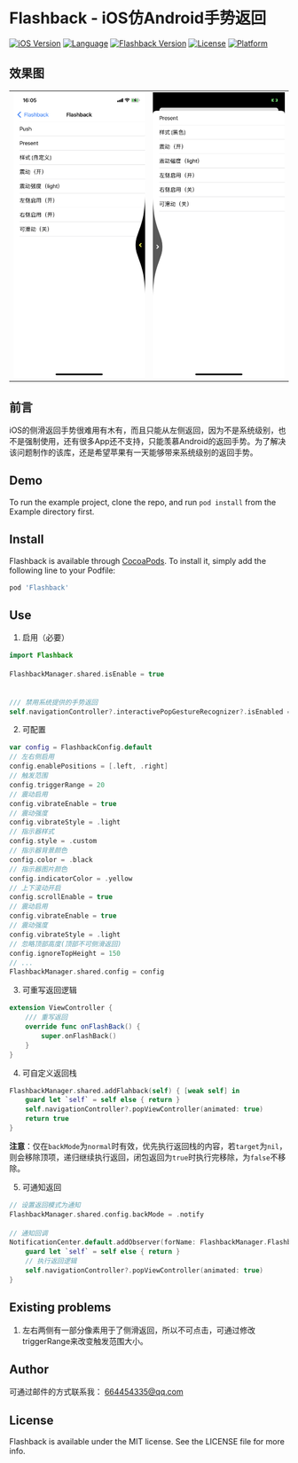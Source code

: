 # Flashback - iOS仿Android手势返回

[![iOS Version](https://img.shields.io/badge/iOS-10.0%2B-blueviolet)](https://cocoapods.org/pods/Flashback)
[![Language](https://img.shields.io/badge/language-swift-ff69b4)](https://cocoapods.org/pods/Flashback)
[![Flashback Version](https://img.shields.io/cocoapods/v/Flashback.svg?style=flat)](https://cocoapods.org/pods/Flashback)
[![License](https://img.shields.io/cocoapods/l/Flashback.svg?style=flat)](https://cocoapods.org/pods/Flashback)
[![Platform](https://img.shields.io/cocoapods/p/Flashback.svg?style=flat)](https://cocoapods.org/pods/Flashback)

## 效果图
<table>
    <tr>
        <td><img src="./IMG_1587.png" /></td>
        <td><img src="./IMG_1588.png" /></td>
    </tr>
</table>

## 前言

iOS的侧滑返回手势很难用有木有，而且只能从左侧返回，因为不是系统级别，也不是强制使用，还有很多App还不支持，只能羡慕Android的返回手势。为了解决该问题制作的该库，还是希望苹果有一天能够带来系统级别的返回手势。

## Demo

To run the example project, clone the repo, and run `pod install` from the Example directory first.

## Install

Flashback is available through [CocoaPods](https://cocoapods.org). To install
it, simply add the following line to your Podfile:

```ruby
pod 'Flashback'
```

## Use

1. 启用（必要）

```swift
import Flashback

FlashbackManager.shared.isEnable = true


/// 禁用系统提供的手势返回
self.navigationController?.interactivePopGestureRecognizer?.isEnabled = false
```



2. 可配置

```swift
var config = FlashbackConfig.default
// 左右侧启用
config.enablePositions = [.left, .right]
// 触发范围
config.triggerRange = 20
// 震动启用
config.vibrateEnable = true
// 震动强度
config.vibrateStyle = .light
// 指示器样式
config.style = .custom
// 指示器背景颜色
config.color = .black
// 指示器图片颜色
config.indicatorColor = .yellow
// 上下滚动开启
config.scrollEnable = true
// 震动启用
config.vibrateEnable = true
// 震动强度
config.vibrateStyle = .light
// 忽略顶部高度(顶部不可侧滑返回)
config.ignoreTopHeight = 150
// ...
FlashbackManager.shared.config = config
```



3. 可重写返回逻辑

```swift
extension ViewController {
    /// 重写返回
    override func onFlashBack() {
        super.onFlashBack()
    }
}
```



4. 可自定义返回栈

```swift
FlashbackManager.shared.addFlahback(self) { [weak self] in
    guard let `self` = self else { return }
    self.navigationController?.popViewController(animated: true)
    return true
}
```

**注意**：仅在`backMode`为`normal`时有效，优先执行返回栈的内容，若`target`为`nil`，则会移除顶项，递归继续执行返回，闭包返回为`true`时执行完移除，为`false`不移除。



5. 可通知返回

```swift
// 设置返回模式为通知
FlashbackManager.shared.config.backMode = .notify

// 通知回调
NotificationCenter.default.addObserver(forName: FlashbackManager.FlashbackNotificationName, object: nil, queue: nil) { [weak self] _ in
    guard let `self` = self else { return }
    // 执行返回逻辑
    self.navigationController?.popViewController(animated: true)
}
```

## Existing problems

1. 左右两侧有一部分像素用于了侧滑返回，所以不可点击，可通过修改triggerRange来改变触发范围大小。

## Author

可通过邮件的方式联系我： 664454335@qq.com

## License

Flashback is available under the MIT license. See the LICENSE file for more info.
